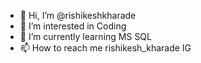 - 👋 Hi, I’m @rishikeshkharade
- 👀 I’m interested in Coding
- 🌱 I’m currently learning MS SQL
- 📫 How to reach me rishikesh_kharade IG

<!---
rishikeshkharade/rishikeshkharade is a ✨ special ✨ repository because its `README.md` (this file) appears on your GitHub profile.
You can click the Preview link to take a look at your changes.
--->
